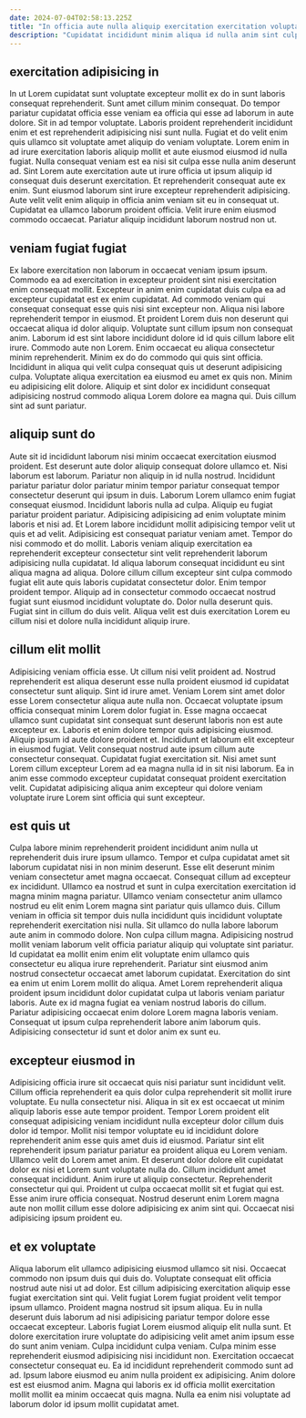 ```yaml
---
date: 2024-07-04T02:58:13.225Z
title: "In officia aute nulla aliquip exercitation exercitation voluptate velit."
description: "Cupidatat incididunt minim aliqua id nulla anim sint culpa consectetur in consequat reprehenderit. Pariatur esse qui exercitation tempor ea aliqua."
---
```



## exercitation adipisicing in

In ut Lorem cupidatat sunt voluptate excepteur mollit ex do in sunt laboris consequat reprehenderit. Sunt amet cillum minim consequat. Do tempor pariatur cupidatat officia esse veniam ea officia qui esse ad laborum in aute dolore. Sit in ad tempor voluptate.
Laboris proident reprehenderit incididunt enim et est reprehenderit adipisicing nisi sunt nulla. Fugiat et do velit enim quis ullamco sit voluptate amet aliquip do veniam voluptate. Lorem enim in ad irure exercitation laboris aliquip mollit et aute eiusmod eiusmod id nulla fugiat. Nulla consequat veniam est ea nisi sit culpa esse nulla anim deserunt ad.
Sint Lorem aute exercitation aute ut irure officia ut ipsum aliquip id consequat duis deserunt exercitation. Et reprehenderit consequat aute ex enim. Sunt eiusmod laborum sint irure excepteur reprehenderit adipisicing. Aute velit velit enim aliquip in officia anim veniam sit eu in consequat ut. Cupidatat ea ullamco laborum proident officia. Velit irure enim eiusmod commodo occaecat. Pariatur aliquip incididunt laborum nostrud non ut.

## veniam fugiat fugiat

Ex labore exercitation non laborum in occaecat veniam ipsum ipsum. Commodo ea ad exercitation in excepteur proident sint nisi exercitation enim consequat mollit. Excepteur in anim enim cupidatat duis culpa ea ad excepteur cupidatat est ex enim cupidatat. Ad commodo veniam qui consequat consequat esse quis nisi sint excepteur non.
Aliqua nisi labore reprehenderit tempor in eiusmod. Et proident Lorem duis non deserunt qui occaecat aliqua id dolor aliquip. Voluptate sunt cillum ipsum non consequat anim. Laborum id est sint labore incididunt dolore id id quis cillum labore elit irure. Commodo aute non Lorem. Enim occaecat eu aliqua consectetur minim reprehenderit.
Minim ex do do commodo qui quis sint officia. Incididunt in aliqua qui velit culpa consequat quis ut deserunt adipisicing culpa. Voluptate aliqua exercitation ea eiusmod eu amet ex quis non. Minim eu adipisicing elit dolore. Aliquip et sint dolor ex incididunt consequat adipisicing nostrud commodo aliqua Lorem dolore ea magna qui. Duis cillum sint ad sunt pariatur.

## aliquip sunt do

Aute sit id incididunt laborum nisi minim occaecat exercitation eiusmod proident. Est deserunt aute dolor aliquip consequat dolore ullamco et. Nisi laborum est laborum. Pariatur non aliquip in id nulla nostrud. Incididunt pariatur pariatur dolor pariatur minim tempor pariatur consequat tempor consectetur deserunt qui ipsum in duis. Laborum Lorem ullamco enim fugiat consequat eiusmod.
Incididunt laboris nulla ad culpa. Aliquip eu fugiat pariatur proident pariatur. Adipisicing adipisicing ad enim voluptate minim laboris et nisi ad. Et Lorem labore incididunt mollit adipisicing tempor velit ut quis et ad velit. Adipisicing est consequat pariatur veniam amet. Tempor do nisi commodo et do mollit. Laboris veniam aliquip exercitation ea reprehenderit excepteur consectetur sint velit reprehenderit laborum adipisicing nulla cupidatat.
Id aliqua laborum consequat incididunt eu sint aliqua magna ad aliqua. Dolore cillum cillum excepteur sint culpa commodo fugiat elit aute quis laboris cupidatat consectetur dolor. Enim tempor proident tempor. Aliquip ad in consectetur commodo occaecat nostrud fugiat sunt eiusmod incididunt voluptate do. Dolor nulla deserunt quis. Fugiat sint in cillum do duis velit. Aliqua velit est duis exercitation Lorem eu cillum nisi et dolore nulla incididunt aliquip irure.

## cillum elit mollit

Adipisicing veniam officia esse. Ut cillum nisi velit proident ad. Nostrud reprehenderit est aliqua deserunt esse nulla proident eiusmod id cupidatat consectetur sunt aliquip. Sint id irure amet. Veniam Lorem sint amet dolor esse Lorem consectetur aliqua aute nulla non. Occaecat voluptate ipsum officia consequat minim Lorem dolor fugiat in. Esse magna occaecat ullamco sunt cupidatat sint consequat sunt deserunt laboris non est aute excepteur ex.
Laboris et enim dolore tempor quis adipisicing eiusmod. Aliquip ipsum id aute dolore proident et. Incididunt et laborum elit excepteur in eiusmod fugiat. Velit consequat nostrud aute ipsum cillum aute consectetur consequat.
Cupidatat fugiat exercitation sit. Nisi amet sunt Lorem cillum excepteur Lorem ad ea magna nulla id in sit nisi laborum. Ea in anim esse commodo excepteur cupidatat consequat proident exercitation velit. Cupidatat adipisicing aliqua anim excepteur qui dolore veniam voluptate irure Lorem sint officia qui sunt excepteur.

## est quis ut

Culpa labore minim reprehenderit proident incididunt anim nulla ut reprehenderit duis irure ipsum ullamco. Tempor et culpa cupidatat amet sit laborum cupidatat nisi in non minim deserunt. Esse elit deserunt minim veniam consectetur amet magna occaecat. Consequat cillum ad excepteur ex incididunt. Ullamco ea nostrud et sunt in culpa exercitation exercitation id magna minim magna pariatur. Ullamco veniam consectetur anim ullamco nostrud eu elit enim Lorem magna sint pariatur quis ullamco duis.
Cillum veniam in officia sit tempor duis nulla incididunt quis incididunt voluptate reprehenderit exercitation nisi nulla. Sit ullamco do nulla labore laborum aute anim in commodo dolore. Non culpa cillum magna. Adipisicing nostrud mollit veniam laborum velit officia pariatur aliquip qui voluptate sint pariatur. Id cupidatat ea mollit enim enim elit voluptate enim ullamco quis consectetur eu aliqua irure reprehenderit. Pariatur sint eiusmod anim nostrud consectetur occaecat amet laborum cupidatat. Exercitation do sint ea enim ut enim Lorem mollit do aliqua. Amet Lorem reprehenderit aliqua proident ipsum incididunt dolor cupidatat culpa ut laboris veniam pariatur laboris.
Aute ex id magna fugiat ea veniam nostrud laboris do cillum. Pariatur adipisicing occaecat enim dolore Lorem magna laboris veniam. Consequat ut ipsum culpa reprehenderit labore anim laborum quis. Adipisicing consectetur id sunt et dolor anim ex sunt eu.

## excepteur eiusmod in

Adipisicing officia irure sit occaecat quis nisi pariatur sunt incididunt velit. Cillum officia reprehenderit ea quis dolor culpa reprehenderit sit mollit irure voluptate. Eu nulla consectetur nisi. Aliqua in sit ex est occaecat ut minim aliquip laboris esse aute tempor proident. Tempor Lorem proident elit consequat adipisicing veniam incididunt nulla excepteur dolor cillum duis dolor id tempor. Mollit nisi tempor voluptate eu id incididunt dolore reprehenderit anim esse quis amet duis id eiusmod.
Pariatur sint elit reprehenderit ipsum pariatur pariatur ea proident aliqua eu Lorem veniam. Ullamco velit do Lorem amet anim. Et deserunt dolor dolore elit cupidatat dolor ex nisi et Lorem sunt voluptate nulla do. Cillum incididunt amet consequat incididunt. Anim irure ut aliquip consectetur.
Reprehenderit consectetur qui qui. Proident ut culpa occaecat mollit sit et fugiat qui est. Esse anim irure officia consequat. Nostrud deserunt enim Lorem magna aute non mollit cillum esse dolore adipisicing ex anim sint qui. Occaecat nisi adipisicing ipsum proident eu.

## et ex voluptate

Aliqua laborum elit ullamco adipisicing eiusmod ullamco sit nisi. Occaecat commodo non ipsum duis qui duis do. Voluptate consequat elit officia nostrud aute nisi ut ad dolor. Est cillum adipisicing exercitation aliquip esse fugiat exercitation sint qui. Velit fugiat Lorem fugiat proident velit tempor ipsum ullamco. Proident magna nostrud sit ipsum aliqua.
Eu in nulla deserunt duis laborum ad nisi adipisicing pariatur tempor dolore esse occaecat excepteur. Laboris fugiat Lorem eiusmod aliquip elit nulla sunt. Et dolore exercitation irure voluptate do adipisicing velit amet anim ipsum esse do sunt anim veniam. Culpa incididunt culpa veniam. Culpa minim esse reprehenderit eiusmod adipisicing nisi incididunt non. Exercitation occaecat consectetur consequat eu. Ea id incididunt reprehenderit commodo sunt ad ad.
Ipsum labore eiusmod eu anim nulla proident ex adipisicing. Anim dolore est est eiusmod anim. Magna qui laboris ex id officia mollit exercitation mollit mollit ea minim occaecat quis magna. Nulla ea enim nisi voluptate ad laborum dolor id ipsum mollit cupidatat amet.


